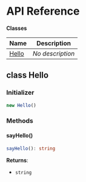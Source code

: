 # API Reference

**Classes**

Name|Description
----|-----------
[Hello](#cdk-certbot-cloudflare-hello)|*No description*



## class Hello  <a id="cdk-certbot-cloudflare-hello"></a>




### Initializer




```ts
new Hello()
```



### Methods


#### sayHello() <a id="cdk-certbot-cloudflare-hello-sayhello"></a>



```ts
sayHello(): string
```


__Returns__:
* <code>string</code>



